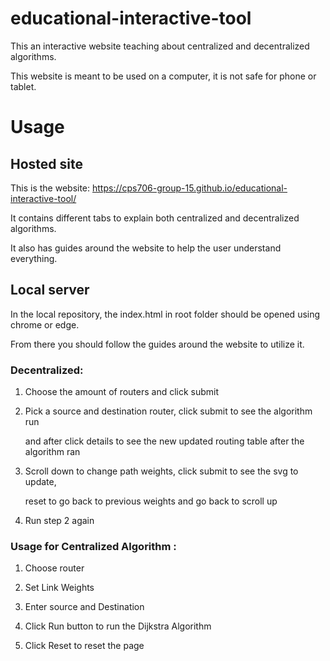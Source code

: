 # educational-interactive-tool
This an interactive website teaching about centralized and decentralized algorithms.

This website is meant to be used on a computer, it is not safe for phone or tablet.

# Usage
## Hosted site
This is the website: https://cps706-group-15.github.io/educational-interactive-tool/

It contains different tabs to explain both centralized and decentralized algorithms.

It also has guides around the website to help the user understand everything.

## Local server
In the local repository, the index.html in root folder should be opened using chrome or edge.

From there you should follow the guides around the website to utilize it.

### Decentralized:
1. Choose the amount of routers and click submit

2. Pick a source and destination router, click submit to see the algorithm run 
    
    and after click details to see the new updated routing table after the algorithm ran

3. Scroll down to change path weights, click submit to see the svg to update, 
    
    reset to go back to previous weights and go back to scroll up

4. Run step 2 again


### Usage for Centralized Algorithm :
1.    Choose router

2.    Set Link Weights

3.    Enter source and Destination 

4.    Click Run button to run the Dijkstra Algorithm

5.    Click Reset to reset the page
